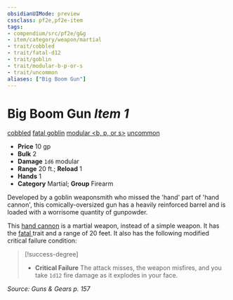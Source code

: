 ```yaml
---
obsidianUIMode: preview
cssclass: pf2e,pf2e-item
tags:
- compendium/src/pf2e/g&g
- item/category/weapon/martial
- trait/cobbled
- trait/fatal-d12
- trait/goblin
- trait/modular-b-p-or-s
- trait/uncommon
aliases: ["Big Boom Gun"]
---
```

# Big Boom Gun *Item 1*  
[cobbled](../../../Rules/traits/cobbled-g-g.md)  [fatal <d12>](../../../Rules/traits/fatal.md)  [goblin](../../../Rules/traits/goblin.md)  [modular <b, p, or s>](../../../Rules/traits/modular-logm.md)  [uncommon](../../../Rules/traits/uncommon.md)  

- **Price** 10 gp
- **Bulk** 2
- **Damage** `1d6` modular
- **Range** 20 ft.; **Reload** 1
- **Hands** 1
- **Category** Martial; **Group** Firearm 

Developed by a goblin weaponsmith who missed the 'hand' part of 'hand cannon', this comically-oversized gun has a heavily reinforced barrel and is loaded with a worrisome quantity of gunpowder.

This [hand cannon](hand-cannon-g-g.md) is a martial weapon, instead of a simple weapon. It has the [fatal <d12>](../../../Rules/traits/fatal.md) trait and a range of 20 feet. It also has the following modified critical failure condition:

> [!success-degree] 
> - **Critical Failure** The attack misses, the weapon misfires, and you take `1d12` fire damage as it explodes in your face.

*Source: Guns & Gears p. 157*